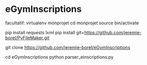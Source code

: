 # eGymInscriptions

facultatif: 
virtualenv monprojet
cd monprojet
source bin/activate


pip install requests lxml 
pip install git+https://github.com/jeremie-borel/PyFileMaker.git

git clone https://github.com/jeremie-borel/eGymInscriptions

cd eGymInscriptions
python parser_einscriptions.py

